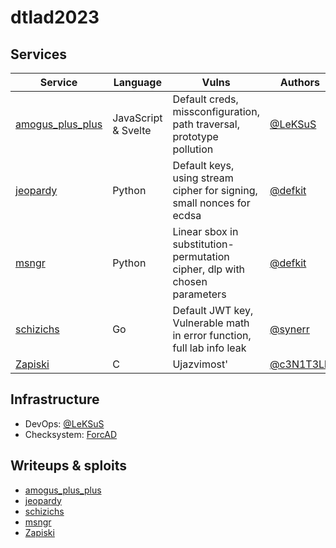 # dtlad2023


## Services

| Service                                        | Language            | Vulns                                                                     | Authors                                 |
| ---------------------------------------------- | ------------------- | ------------------------------------------------------------------------- | --------------------------------------- |
| [amogus_plus_plus](services/amogus_plus_plus/) | JavaScript & Svelte | Default creds, missconfiguration, path traversal, prototype pollution     | [@LeKSuS](https://t.me/tarasovion) |
| [jeopardy](services/jeopardy/)                 | Python              | Default keys, using stream cipher for signing, small nonces for ecdsa     | [@defkit](https://t.me/defkit)          |
| [msngr](services/msngr/)                       | Python              | Linear sbox in substitution-permutation cipher, dlp with chosen parameters| [@defkit](https://t.me/defkit)          |
| [schizichs](services/schizichs/)               | Go                  | Default JWT key, Vulnerable math in error function, full lab info leak    | [@synerr](https://t.me/eat_people)      |
| [Zapiski](services/Zapiski/)                   | C                   | Ujazvimost'                                                               | [@c3N1T3Lb](https://t.me/c3N1T3Lb)      |

## Infrastructure

- DevOps: [@LeKSuS](https://t.me/tarasovion)
- Checksystem: [ForcAD](https://github.com/pomo-mondreganto/ForcAD)

## Writeups & sploits

- [amogus_plus_plus](/sploits/amogus_plus_plus/)
- [jeopardy](/sploits/jeopardy/)
- [schizichs](/sploits/schizichs/)
- [msngr](/sploits/msngr)
- [Zapiski](sploits/Zapiski/)   
